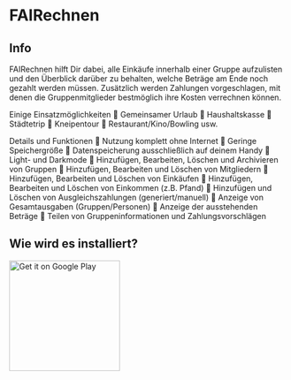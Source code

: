 # FAIRechnen

## Info

FAIRechnen hilft Dir dabei, alle Einkäufe innerhalb einer Gruppe aufzulisten und den Überblick darüber zu behalten, welche Beträge am Ende noch gezahlt werden müssen. Zusätzlich werden Zahlungen vorgeschlagen, mit denen die Gruppenmitglieder bestmöglich ihre Kosten verrechnen können.

Einige Einsatzmöglichkeiten
💠 Gemeinsamer Urlaub
💠 Haushaltskasse
💠 Städtetrip
💠 Kneipentour
💠 Restaurant/Kino/Bowling usw.

Details und Funktionen
🔸 Nutzung komplett ohne Internet
🔸 Geringe Speichergröße
🔸 Datenspeicherung ausschließlich auf deinem Handy
🔸 Light- und Darkmode
🔸 Hinzufügen, Bearbeiten, Löschen und Archivieren von Gruppen
🔸 Hinzufügen, Bearbeiten und Löschen von Mitgliedern
🔸 Hinzufügen, Bearbeiten und Löschen von Einkäufen
🔸 Hinzufügen, Bearbeiten und Löschen von Einkommen (z.B. Pfand)
🔸 Hinzufügen und Löschen von Ausgleichszahlungen (generiert/manuell)
🔸 Anzeige von Gesamtausgaben (Gruppen/Personen)
🔸 Anzeige der ausstehenden Beträge
🔸 Teilen von Gruppeninformationen und Zahlungsvorschlägen

## Wie wird es installiert?

<a href='https://play.google.com/store/apps/details?id=holsten.fair.rechnen'><img alt='Get it on Google Play' src='https://play.google.com/intl/en_us/badges/static/images/badges/en_badge_web_generic.png' width=200/></a>
